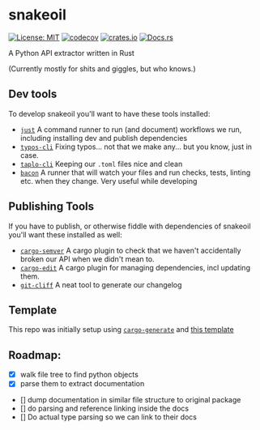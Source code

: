 # snakeoil

[![License: MIT](https://img.shields.io/badge/License-MIT-blue.svg)](https://opensource.org/licenses/MIT)
[![codecov](https://codecov.io/gh/savente93/snakeoil/branch/main/graph/badge.svg)](https://codecov.io/gh/savente93/snakeoil)
[![crates.io](https://img.shields.io/crates/v/snakeoil)](https://crates.io/crates/snakeoil)
[![Docs.rs](https://docs.rs/snakeoil/badge.svg)](https://docs.rs/snakeoil)


A Python API extractor written in Rust


(Currently mostly for shits and giggles, but who knows.)

## Dev tools
To develop snakeoil you'll want to have these tools installed:

- [`just`](https://github.com/casey/just) A command runner to run (and document) workflows we run, including installing dev and publish dependencies
- [`typos-cli`](https://github.com/crate-ci/typos) Fixing typos... not that we make any... but you know, just in case.
- [`taplo-cli`](https://github.com/tamasfe/taplo) Keeping our `.toml` files nice and clean
- [`bacon`](https://github.com/Canop/bacon) A runner that will watch your files and run checks, tests, linting etc. when they change. Very useful while developing

##  Publishing Tools
If you have to publish, or otherwise fiddle with dependencies of snakeoil you'll want these installed as well:
- [`cargo-semver`](https://github.com/obi1kenobi/cargo-semver-checks) A cargo plugin to check that we haven't accidentally broken our API when we didn't mean to.
- [`cargo-edit`](https://github.com/killercup/cargo-edit) A cargo plugin for managing dependencies, incl updating them.
- [`git-cliff`](https://github.com/orhun/git-cliff) A neat tool to generate our changelog

## Template

This repo was initially setup using [`cargo-generate`](https://github.com/cargo-generate/cargo-generate) and [this template](https://github.com/savente93/rust-template)

## Roadmap:

- [x] walk file tree to find python objects
- [x] parse them to extract documentation
- [] dump documentation in similar file structure to original package
- [] do parsing and reference linking inside the docs
- [] Do actual type parsing so we can link to their docs
